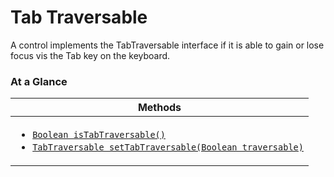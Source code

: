 <!-- ---
sidebar_position: 1
--- -->


# Tab Traversable

A control implements the TabTraversable interface if it is able to gain or lose focus vis the Tab key on the keyboard.

### At a Glance

| Methods |
|------------|
| <ul><li>[`Boolean isTabTraversable()`](#)</li><li>[`TabTraversable setTabTraversable(Boolean traversable)`](#)</li></ul>|